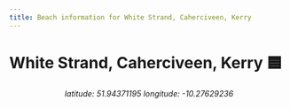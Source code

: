```yaml
---
title: Beach information for White Strand, Caherciveen, Kerry
---
```

# White Strand, Caherciveen, Kerry 🟦

<div align="center"><i>latitude: 51.94371195 longitude: -10.27629236</i></div>